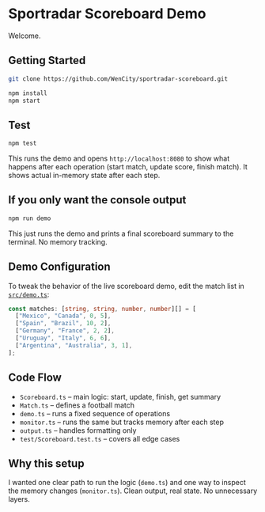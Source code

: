 # Sportradar Scoreboard Demo

Welcome.

## Getting Started

```bash
git clone https://github.com/WenCity/sportradar-scoreboard.git
```

```bash
npm install
npm start
```

## Test

```bash
npm test
```

This runs the demo and opens `http://localhost:8080` to show what happens after each operation (start match, update score, finish match). It shows actual in-memory state after each step.

## If you only want the console output

```bash
npm run demo
```

This just runs the demo and prints a final scoreboard summary to the terminal. No memory tracking.

## Demo Configuration

To tweak the behavior of the live scoreboard demo, edit the match list in [`src/demo.ts`](./src/demo.ts):

```ts
const matches: [string, string, number, number][] = [
  ["Mexico", "Canada", 0, 5],
  ["Spain", "Brazil", 10, 2],
  ["Germany", "France", 2, 2],
  ["Uruguay", "Italy", 6, 6],
  ["Argentina", "Australia", 3, 1],
];
```

## Code Flow

- `Scoreboard.ts` – main logic: start, update, finish, get summary
- `Match.ts` – defines a football match
- `demo.ts` – runs a fixed sequence of operations
- `monitor.ts` – runs the same but tracks memory after each step
- `output.ts` – handles formatting only
- `test/Scoreboard.test.ts` – covers all edge cases

## Why this setup

I wanted one clear path to run the logic (`demo.ts`) and one way to inspect the memory changes (`monitor.ts`). Clean output, real state. No unnecessary layers.
